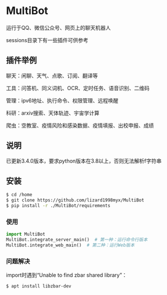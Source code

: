 # MultiBot

运行于QQ、微信公众号、网页上的聊天机器人

sessions目录下有一些插件可供参考

## 插件举例

聊天：闲聊、天气、点歌、订阅、翻译等

工具：问答机、同义词机、OCR、定时任务、语音识别、二维码

管理：ipv6地址、执行命令、权限管理、远程唤醒

科研：arxiv搜索、天体轨迹、宇宙学计算

爬虫：空教室、疫情风险和感染数据、疫情填报、出校申报、成绩

## 说明

已更新3.4.0版本，要求python版本在3.8以上，否则无法解析f字符串

## 安装

```sh
$ cd /home
$ git clone https://github.com/lizard1998myx/MultiBot
$ pip install -r ./MultiBot/requirements
```

### 使用

```python
import MultiBot
MultiBot.integrate_server_main()  # 第一种：运行命令行版本
MultiBot.integrate_web_main()  # 第二种：运行Web版本
```

### 问题解决

import时遇到“Unable to find zbar shared library”：

```sh
$ apt install libzbar-dev
```
